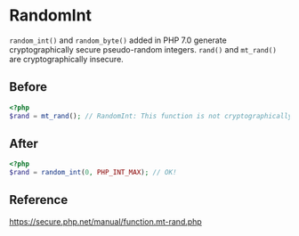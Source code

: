 # RandomInt

`random_int()` and `random_byte()` added in PHP 7.0 generate cryptographically secure pseudo-random integers.
`rand()` and `mt_rand()` are cryptographically insecure.

## Before

```php
<?php
$rand = mt_rand(); // RandomInt: This function is not cryptographically secure. Consider using `random_int()`, `random_bytes()`, or `openssl_random_pseudo_bytes()` instead.
```

## After

```php
<?php
$rand = random_int(0, PHP_INT_MAX); // OK!
```

## Reference

https://secure.php.net/manual/function.mt-rand.php
